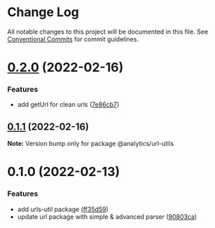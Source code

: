 # Change Log

All notable changes to this project will be documented in this file.
See [Conventional Commits](https://conventionalcommits.org) for commit guidelines.

# [0.2.0](https://github.com/DavidWells/analytics/tree/master/packages/analytics-util-url/compare/@analytics/url-utils@0.1.1...@analytics/url-utils@0.2.0) (2022-02-16)


### Features

* add getUrl for clean urls ([7e86cb7](https://github.com/DavidWells/analytics/tree/master/packages/analytics-util-url/commit/7e86cb7e94ad223aa45bce79bfd05fd1bcff3a98))





## [0.1.1](https://github.com/DavidWells/analytics/tree/master/packages/analytics-util-url/compare/@analytics/url-utils@0.1.0...@analytics/url-utils@0.1.1) (2022-02-16)

**Note:** Version bump only for package @analytics/url-utils





# 0.1.0 (2022-02-13)


### Features

* add urls-util package ([ff35d59](https://github.com/DavidWells/analytics/tree/master/packages/analytics-util-url/commit/ff35d598ad125049722a8fb4bd436a747515974f))
* update url package with simple & advanced parser ([90803ca](https://github.com/DavidWells/analytics/tree/master/packages/analytics-util-url/commit/90803caf2ffc91b94aef40e7d8563d1073fe075f))
